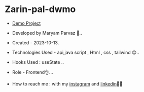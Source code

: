 # Zarin-pal-dwmo
- [Demo Project](https://zarin-pal-dwmo.vercel.app/)

- Developed by Maryam Parvaz 🙎..

- Created - 2023-10-13.

- Technologies Used - api,java script , Html , css , tailwind 😍..

- Hooks Used : useState ..

- Role - Frontend👌...

- How to reach me : with my [instagram](https://www.instagram.com/maryamparvaz_web) and [linkedin](https://www.linkedin.com/in/maryam-parvaz-3687b327a/)👩‍💻
